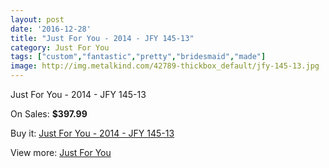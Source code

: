 ```yaml
---
layout: post
date: '2016-12-28'
title: "Just For You - 2014 - JFY 145-13"
category: Just For You
tags: ["custom","fantastic","pretty","bridesmaid","made"]
image: http://img.metalkind.com/42789-thickbox_default/jfy-145-13.jpg
---
```

Just For You - 2014 - JFY 145-13

On Sales: **$397.99**
<a href="https://www.metalkind.com/en/just-for-you/2205-jfy-145-13.html"><amp-img layout="responsive" width="600" height="600" src="//img.metalkind.com/42789-thickbox_default/jfy-145-13.jpg" alt="Just For You - 2014 - JFY 145-13 0" /></a>
<a href="https://www.metalkind.com/en/just-for-you/2205-jfy-145-13.html"><amp-img layout="responsive" width="600" height="600" src="//img.metalkind.com/42791-thickbox_default/jfy-145-13.jpg" alt="Just For You - 2014 - JFY 145-13 1" /></a>
<a href="https://www.metalkind.com/en/just-for-you/2205-jfy-145-13.html"><amp-img layout="responsive" width="600" height="600" src="//img.metalkind.com/42793-thickbox_default/jfy-145-13.jpg" alt="Just For You - 2014 - JFY 145-13 2" /></a>

Buy it: [Just For You - 2014 - JFY 145-13](https://www.metalkind.com/en/just-for-you/2205-jfy-145-13.html "Just For You - 2014 - JFY 145-13")

View more: [Just For You](https://www.metalkind.com/en/65-just-for-you "Just For You")